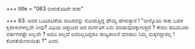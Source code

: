 +++
title = "063 ಬೀಳುಕೊಡಿರೇ ಸಾಕು"

+++
63. ಅವರ ಬೂಟಾಟಿಕೆಯ ನಾಟಕವನ್ನು ನೋಡುತ್ತಿದ್ದ ಧೌಮ್ಯ ಹೇಳುತ್ತಾನೆ ! "ಬೀಳ್ಕೊಡಿರಿ ಸಾಕು ಬಹಳ ಕೃಪಾಳುಗಳಲ್ಲವೇ ನೀವು? ವಿಧಿಯ ಚಿತ್ತದಿಂದ ಆದ ದುರ್ಗತಿಗೆ ಏನು ಮಾಡುವುದಕ್ಕಾಗುತ್ತದೆ ? ಕೇವಲ ಹದಿಮೂರು ವರ್ಷಗಳಷ್ಟೇ ಅಲ್ಲವೇ ? ಅದೂ ಅಲ್ಲದೆ ಅವರಿಲ್ಲದಿದ್ದರೂ ರಾಜ್ಯಪಾಲನೆ ಮಾಡಲು ನಿಮ್ಮ ಮಕ್ಕಳಿದ್ದಾರಲ್ಲ ! ಕೊರತೆಯೇನಾಯಿತು ?" ಎಂದ.